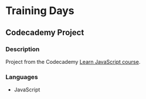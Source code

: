 # Training Days
## Codecademy Project

### Description

Project from the Codecademy [Learn JavaScript course](https://www.codecademy.com/enrolled/courses/introduction-to-javascript).

### Languages

* JavaScript